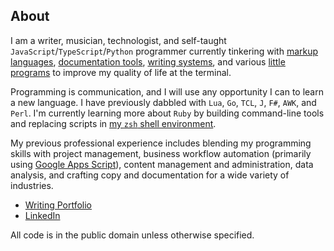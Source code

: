 ## About

I am a writer, musician, technologist, and self-taught `JavaScript`/`TypeScript`/`Python` programmer currently tinkering with [markup languages](https://github.com/unforswearing/todo_markup.js), [documentation tools](https://github.com/unforswearing/xdoc), [writing systems](https://github.com/unforswearing/poyml), and various [little programs](https://github.com/unforswearing?tab=repositories&q=&type=&language=shell) to improve my quality of life at the terminal. 

Programming is communication, and I will use any opportunity I can to learn a new language. I have previously dabbled with `Lua`, `Go`, `TCL`, `J`, `F#`, `AWK`, and `Perl`. I'm currently learning more about `Ruby` by building command-line tools and replacing scripts in [my `zsh` shell environment](https://github.com/unforswearing/zsh-config).

My previous professional experience includes blending my programming skills with project management, business workflow automation (primarily using [Google Apps Script](https://github.com/unforswearing?tab=repositories&q=gas)), content management and administration, data analysis, and crafting copy and documentation for a wide variety of industries. 

- [Writing Portfolio](https://unforswearing.com)
- [LinkedIn](https://linkedin.com/in/alvin-charity)

All code is in the public domain unless otherwise specified.

